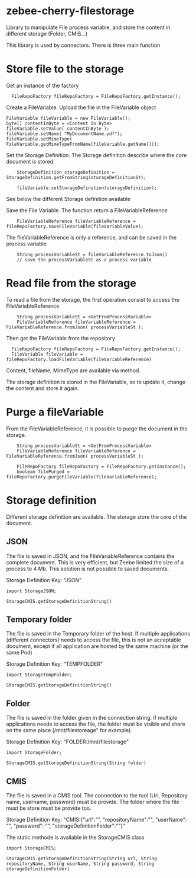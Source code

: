 # zebee-cherry-filestorage

Library to manipulate File process variable, and store the content in different storage (Folder, CMIS...)

This library is used by connectors. There is three main function 


# Store file to the storage

Get an instance of the factory

````
  FileRepoFactory fileRepoFactory = FileRepoFactory.getInstance();
````

Create a FileVariable. Upload the file in the FileVariable object

````
FileVariable fileVariable = new FileVariable();
byte[] contentInByte = <Content In Byte>
fileVariable.setValue( contentInByte );
fileVariable.setName( "MyDocumentName.pdf");
fileVariable.setMimeType( FileVariable.getMimeTypeFromName(fileVariable.getName()));
`````

Set the Storage Definition. The Storage definition describe where the core document is stored.


````
    StorageDefinition storageDefinition = StorageDefinition.getFromString(storageDefinitionSt);
    
    fileVariable.setStorageDefinition(storageDefinition);
````

See below the different Storage definition available


Save the File Variable. The function return a FileVariableReference


````
    FileVariableReference fileVariableReference = fileRepoFactory.saveFileVariable(fileVariableValue);
````

The fileVariableReference is only a reference, and can be saved in the process variable

````
    String processVariableSt = fileVariableReference.toJson()
    // save the processVariableSt as a process variable
````

# Read file from the storage

To read a file from the storage, the first operation consist to access the FileVariableReference

````
    String processVariableSt = <GetFromProcessVariable>
    FileVariableReference fileVariableReference = FileVariableReference.fromJson( processVariableSt );
````

Then get the FileVariable from the repository

````
  FileRepoFactory fileRepoFactory = FileRepoFactory.getInstance();
  FileVariable fileVariable = fileRepoFactory.loadFileVariable(fileVariableReference)
````

Content, fileName, MimeType are available via method.

The storage definition is stored in the FileVariable, so to update it, change the content and store it again.

# Purge a fileVariable
From the FileVariableReference, it is possible to purge the document in the storage.

````
    String processVariableSt = <GetFromProcessVariable>
    FileVariableReference fileVariableReference = FileVariableReference.fromJson( processVariableSt );

    FileRepoFactory fileRepoFactory = FileRepoFactory.getInstance();
    boolean filePurged = fileRepoFactory.purgeFileVariable(fileVariableReference);
````

# Storage definition
Different storage definition are available. The storage store the core of the document.

## JSON

The file is saved in JSON, and the FileVariableReference contains the complete document. This is very efficient, but Zeebe limited the size of a process to 4 Mb. This solution is not possible to saved documents.

Storage Definition Key: "JSON"

````
import StorageJSON;

StorageCMIS.getStorageDefinitionString()
````


## Temporary folder

The file is saved in the Temporary folder of the host. 
If multiple applications (different connectors) needs to access the file, this is not an acceptable document, except if all application are hosted by the same machine (or the same Pod)

Storage Definition Key: "TEMPFOLDER"

````
import StorageTempFolder;

StorageCMIS.getStorageDefinitionString()
````

## Folder
The file is saved in the folder given in the connection string. 
If multiple applications needs to access the file, the folder must be visible and share on the same place (/mnt/filestoreage" for example).

Storage Definition Key: "FOLDER:/mnt/filestorage"


````
import StorageFolder;

StorageCMIS.getStorageDefinitionString(String folder)
````


## CMIS

The file is saved in a CMIS tool. The connection to the tool (Url, Repository name, username, password) must be provide. 
The folder where the file must be store must be provide too.

Storage Definition Key: "CMIS:{"url":"<url>", "repositoryName":"<repositoryName>", "userName": "<userName>", "password": "<password>", "storageDefinitionFolder":"<folder>"}"

The static methode is available in the StorageCMIS class

````
import StorageCMIS;

StorageCMIS.getStorageDefinitionString(String url, String repositoryName, String userName, String password, String storageDefinitionFolder)
````
